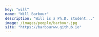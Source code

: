 ```yaml
---
key: "will"
name: "Will Barbour"
description: "Will is a Ph.D. student..."
image: /images/people/barbour.jpg
site: "https://barbourww.github.io"
---
```

